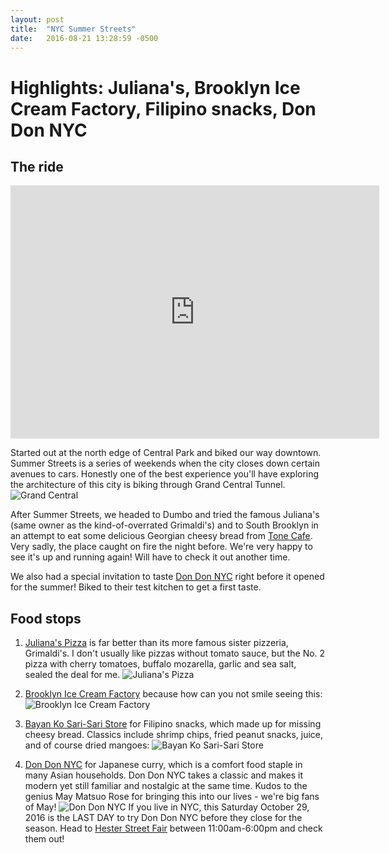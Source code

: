 ```yaml
---
layout: post
title:  "NYC Summer Streets"
date:   2016-08-21 13:28:59 -0500
---
```

# Highlights: Juliana's, Brooklyn Ice Cream Factory, Filipino snacks, Don Don NYC



## The ride

<iframe height='405' width='590' frameborder='0' allowtransparency='true' scrolling='no' src='https://www.strava.com/activities/683217061/embed/8d8e4974fd7400581c32195ff4638072b1f31c2c'></iframe>

Started out at the north edge of Central Park and biked our way downtown. Summer Streets is a series of weekends when the city closes down certain avenues to cars. Honestly one of the best experience you'll have exploring the architecture of this city is biking through Grand Central Tunnel. ![Grand Central](https://scontent-iad3-1.xx.fbcdn.net/v/t1.0-9/14051698_10105619669868343_5010833169241198685_n.jpg?oh=f22a569682ba73b79b010a14bd30f91c&oe=58A0C64A)

After Summer Streets, we headed to Dumbo and tried the famous Juliana's (same owner as the kind-of-overrated Grimaldi's) and to South Brooklyn in an attempt to eat some delicious Georgian cheesy bread from <a href="https://www.yelp.com/biz/ton%C3%A9-caf%C3%A9-georgian-bread-brooklyn" target="_blank">Tone Cafe</a>. Very sadly, the place caught on fire the night before. We're very happy to see it's up and running again! Will have to check it out another time.

We also had a special invitation to taste <a href="https://www.instagram.com/dondon.ny" target="_blank">Don Don NYC</a> right before it opened for the summer! Biked to their test kitchen to get a first taste. 

## Food stops

1. <a href="https://www.yelp.com/biz/julianas-pizza-brooklyn-5" target="_blank">Juliana's Pizza</a> is far better than its more famous sister pizzeria, Grimaldi's. I don't usually like pizzas without tomato sauce, but the No. 2 pizza with cherry tomatoes, buffalo mozarella, garlic and sea salt, sealed the deal for me.
![Juliana's Pizza](https://scontent-iad3-1.xx.fbcdn.net/v/t1.0-9/14055117_10105619669948183_8901161136642818586_n.jpg?oh=5b54c7643a38e5703637396659bfbd39&oe=58A19719)

2. <a href="https://www.yelp.com/biz/brooklyn-ice-cream-factory-brooklyn-3" target="_blank">Brooklyn Ice Cream Factory</a> because how can you not smile seeing this:
![Brooklyn Ice Cream Factory](https://scontent-iad3-1.xx.fbcdn.net/v/t1.0-9/14117749_10105619670008063_2546417146779838065_n.jpg?oh=db79bece910a292d811539c5dd7c2462&oe=588BCE70)

3. <a href="http://www.routeandgo.net/place/3384509/united-states/bayan-ko-sari-sari-store" target="_blank">Bayan Ko Sari-Sari Store</a> for Filipino snacks, which made up for missing cheesy bread. Classics include shrimp chips, fried peanut snacks, juice, and of course dried mangoes: ![Bayan Ko Sari-Sari Store](https://scontent-iad3-1.xx.fbcdn.net/v/t1.0-9/14034699_10105619670097883_4041062588702101642_n.jpg?oh=35bc9ae9052bb6930f27a5dc2cdb0918&oe=58A8FBB7)

4. <a href="https://www.instagram.com/dondon.ny" target="_blank">Don Don NYC</a> for Japanese curry, which is a comfort food staple in many Asian households. Don Don NYC takes a classic and makes it modern yet still familiar and nostalgic at the same time. Kudos to the genius May Matsuo Rose for bringing this into our lives - we're big fans of May! ![Don Don NYC](https://scontent-iad3-1.xx.fbcdn.net/v/t1.0-9/14054007_10105619670172733_7808599741558741043_n.jpg?oh=3d5456d11c6c31979d7fab35388fb353&oe=58D38D64)
If you live in NYC, this Saturday October 29, 2016 is the LAST DAY to try Don Don NYC before they close for the season. Head to <a href="https://www.facebook.com/events/222771974805961" target="_blank">Hester Street Fair</a> between 11:00am-6:00pm and check them out!
